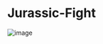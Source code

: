 # Jurassic-Fight
 
![image](https://user-images.githubusercontent.com/112948108/193612495-f6cc4680-91b2-4c07-a858-76452e66bce5.png)
